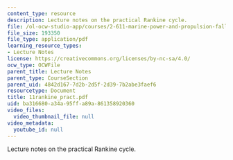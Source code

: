 ```yaml
---
content_type: resource
description: Lecture notes on the practical Rankine cycle.
file: /ol-ocw-studio-app/courses/2-611-marine-power-and-propulsion-fall-2006/ba316680a34a95ffa89a861358920360_11rankine_pract.pdf
file_size: 193350
file_type: application/pdf
learning_resource_types:
- Lecture Notes
license: https://creativecommons.org/licenses/by-nc-sa/4.0/
ocw_type: OCWFile
parent_title: Lecture Notes
parent_type: CourseSection
parent_uid: 4842d167-7d2b-2d5f-2d39-7b2abe3faef6
resourcetype: Document
title: 11rankine_pract.pdf
uid: ba316680-a34a-95ff-a89a-861358920360
video_files:
  video_thumbnail_file: null
video_metadata:
  youtube_id: null
---
```

Lecture notes on the practical Rankine cycle.
